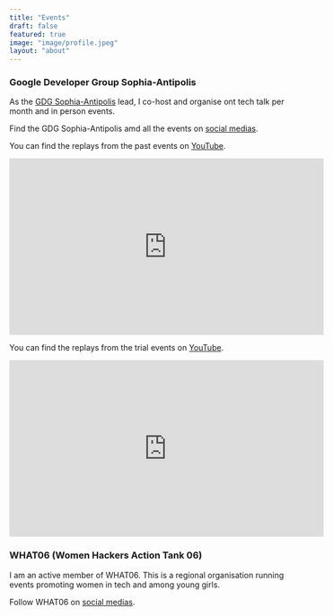 ```yaml
---
title: "Events"
draft: false
featured: true
image: "image/profile.jpeg"
layout: "about"
---
```




### Google Developer Group Sophia-Antipolis

As the [GDG Sophia-Antipolis](https://gdg.community.dev/gdg-sophia-antipolis/) lead, I co-host and organise ont tech talk per month and in person events.

Find the GDG Sophia-Antipolis amd all the events on [social medias](https://linktr.ee/gdgsophia).

You can find the replays from the past events on [YouTube](https://www.youtube.com/playlist?list=PLuZ_sYdawLiUTtZbFxaqfU-24iYWdDDhP).

<iframe width="560" height="315" src="https://www.youtube.com/embed/videoseries?list=PLuZ_sYdawLiUTtZbFxaqfU-24iYWdDDhP" title="YouTube video player" frameborder="0" allow="accelerometer; autoplay; clipboard-write; encrypted-media; gyroscope; picture-in-picture" allowfullscreen></iframe>

You can find the replays from the trial events on [YouTube](https://www.youtube.com/playlist?list=PLize-kmDfMeCtZyTElr8JXf1VzDrj73Ff).
<iframe width="560" height="315" src="https://www.youtube.com/embed/videoseries?list=PLize-kmDfMeCtZyTElr8JXf1VzDrj73Ff" title="YouTube video player" frameborder="0" allow="accelerometer; autoplay; clipboard-write; encrypted-media; gyroscope; picture-in-picture" allowfullscreen></iframe>

### WHAT06 (Women Hackers Action Tank 06)

I am an active member of WHAT06. This is a regional organisation running events promoting women in tech and among young girls.

Follow WHAT06 on [social medias](https://what06.fr/).
